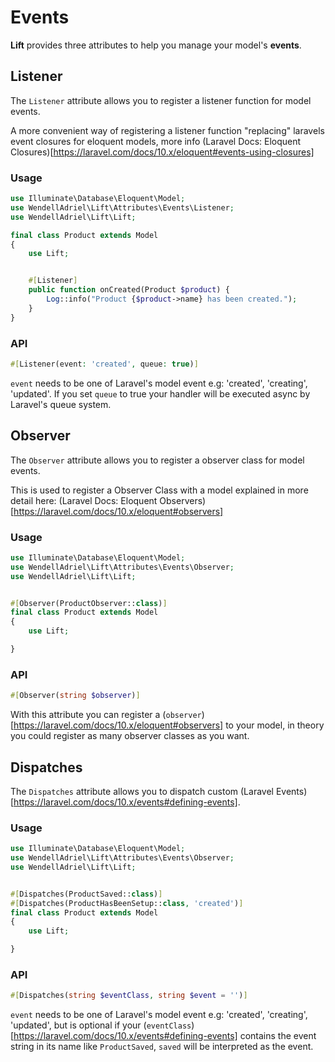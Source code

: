 # Events

**Lift** provides three attributes to help you manage your model's **events**.

## Listener

The `Listener` attribute allows you to register a listener function for model events.

A more convenient way of registering a listener function "replacing" laravels event closures for eloquent models, more info (Laravel Docs: Eloquent Closures)[https://laravel.com/docs/10.x/eloquent#events-using-closures]

### Usage

```php
use Illuminate\Database\Eloquent\Model;
use WendellAdriel\Lift\Attributes\Events\Listener;
use WendellAdriel\Lift\Lift;

final class Product extends Model
{
    use Lift;


    #[Listener]
    public function onCreated(Product $product) {
    	Log::info("Product {$product->name} has been created.");
    }
}
```

### API

```php
#[Listener(event: 'created', queue: true)]
```

`event` needs to be one of Laravel's model event e.g: 'created', 'creating', 'updated'. If you set `queue` to true your handler will be executed async by Laravel's queue system. 

## Observer

The `Observer` attribute allows you to register a observer class for model events.

This is used to register a Observer Class with a model explained in more detail here: (Laravel Docs: Eloquent Observers)[https://laravel.com/docs/10.x/eloquent#observers]

### Usage

```php
use Illuminate\Database\Eloquent\Model;
use WendellAdriel\Lift\Attributes\Events\Observer;
use WendellAdriel\Lift\Lift;


#[Observer(ProductObserver::class)]
final class Product extends Model
{
    use Lift;

}
```

### API

```php
#[Observer(string $observer)]
```

With this attribute you can register a (`observer`)[https://laravel.com/docs/10.x/eloquent#observers] to your model, in theory you could register as many observer classes as you want.

## Dispatches

The `Dispatches` attribute allows you to dispatch custom (Laravel Events)[https://laravel.com/docs/10.x/events#defining-events].


### Usage

```php
use Illuminate\Database\Eloquent\Model;
use WendellAdriel\Lift\Attributes\Events\Observer;
use WendellAdriel\Lift\Lift;


#[Dispatches(ProductSaved::class)]
#[Dispatches(ProductHasBeenSetup::class, 'created')]
final class Product extends Model
{
    use Lift;

}
```

### API

```php
#[Dispatches(string $eventClass, string $event = '')]
```

`event` needs to be one of Laravel's model event e.g: 'created', 'creating', 'updated', but is optional if your (`eventClass`)[https://laravel.com/docs/10.x/events#defining-events] contains the event string in its name like `ProductSaved`, `saved` will be interpreted as the event.
